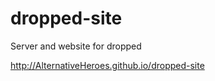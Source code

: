 dropped-site
============

Server and website for dropped

http://AlternativeHeroes.github.io/dropped-site
